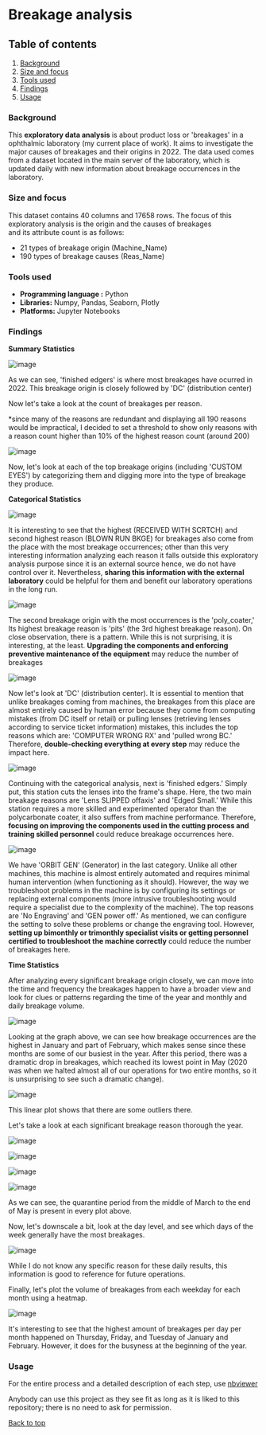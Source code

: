 # Breakage analysis
## Table of contents

1. [Background](#background)
2. [Size and focus](#size-and-focus)
3. [Tools used](#tools-used)
4. [Findings](#findings)
5. [Usage](#usage)

### Background
This **exploratory data analysis** is about product loss or 'breakages' in a ophthalmic laboratory (my current place of work). It aims to investigate the major causes of breakages and their origins in 2022. The data used comes from a dataset located in the main server of the laboratory, which is updated daily with new information about breakage occurrences in the laboratory.


### Size and focus
This dataset contains 40 columns and 17658 rows.
The focus of this exploratory analysis is the origin and the causes of breakages  
and its attribute count is as follows:
- 21 types of breakage origin (Machine_Name)
- 190 types of breakage causes (Reas_Name)

### Tools used
- **Programming language :** Python
- **Libraries:** Numpy, Pandas, Seaborn, Plotly
- **Platforms:** Jupyter Notebooks

### Findings

**Summary Statistics**

![image](https://github.com/ojimenez24/Breakage2022/assets/123837381/7a423ed8-8549-417b-887b-952dc5a3605b)

As we can see, 'finished edgers' is where most breakages have ocurred in 2022. 
This breakage origin is closely followed by 'DC' (distribution center)

Now let's take a look at the count of breakages per reason.

*since many of the reasons are redundant and displaying all 190 reasons would be impractical, I decided to set a threshold to show only reasons with a reason count higher than 10% of the highest reason count (around 200)

![image](https://github.com/ojimenez24/Breakage2022/assets/123837381/375c7038-0bdf-40fc-a63a-1dfb7ad284f3)

Now, let's look at each of the top breakage origins (including 'CUSTOM EYES') by categorizing them and digging more into the type of breakage they produce.



**Categorical Statistics**

![image](https://user-images.githubusercontent.com/123837381/229610831-a8cd7432-6dd4-45e9-95ac-3a25ea10c1dc.png)

It is interesting to see that the highest (RECEIVED WITH SCRTCH) and second highest reason (BLOWN RUN BKGE) for breakages also come from the place with the most breakage occurrences; other than this very interesting information analyzing each reason it falls outside this exploratory analysis purpose since it is an external source hence, we do not have control over it. Nevertheless, **sharing this information with the external laboratory** could be helpful for them and benefit our laboratory operations in the long run.

![image](https://user-images.githubusercontent.com/123837381/229612389-01e98a6a-b8e1-41fe-826f-59050389b9f6.png)

The second breakage origin with the most occurrences is the 'poly_coater,' Its highest breakage reason is 'pits' (the 3rd highest breakage reason). On close observation, there is a pattern. While this is not surprising, it is interesting, at the least. **Upgrading the components and enforcing preventive maintenance of the equipment** may reduce the number of breakages

![image](https://user-images.githubusercontent.com/123837381/229896023-b9ceb103-1400-460f-9513-e6d59c9f0147.png)

Now let's look at 'DC' (distribution center). It is essential to mention that unlike breakages coming from machines, the breakages from this place are almost entirely caused by human error because they come from computing mistakes (from DC itself or retail) or pulling lenses (retrieving lenses according to service ticket information) mistakes, this includes the top reasons which are: 'COMPUTER WRONG RX' and 'pulled wrong BC.' Therefore, **double-checking everything at every step** may reduce the impact here.

![image](https://user-images.githubusercontent.com/123837381/229900360-b259a98e-8b7e-484a-a736-6823b6256f2d.png)

Continuing with the categorical analysis, next is 'finished edgers.' Simply put, this station cuts the lenses into the frame's shape. Here, the two main breakage reasons are 'Lens SLIPPED offaxis' and 'Edged Small.' While this station requires a more skilled and experimented operator than the polycarbonate coater, it also suffers from machine performance. Therefore, **focusing on improving the components used in the cutting process and training skilled personnel** could reduce breakage occurrences here.

![image](https://user-images.githubusercontent.com/123837381/229902540-98222a81-d66f-4754-8b02-58661a551c45.png)

We have 'ORBIT GEN' (Generator) in the last category. Unlike all other machines, this machine is almost entirely automated and requires minimal human intervention (when functioning as it should). However, the way we troubleshoot problems in the machine is by configuring its settings or replacing external components (more intrusive troubleshooting would require a specialist due to the complexity of the machine). The top reasons are 'No Engraving' and 'GEN power off.' As mentioned, we can configure the setting to solve these problems or change the engraving tool. However, **setting up bimonthly or trimonthly specialist visits or getting personnel certified to troubleshoot the machine correctly** could reduce the number of breakages here.

**Time Statistics**

After analyzing every significant breakage origin closely, we can move into the time and frequency the breakages happen to have a broader view and look for clues or patterns regarding the time of the year and monthly and daily breakage volume.

![image](https://user-images.githubusercontent.com/123837381/230182980-01c58655-cb77-4248-9e00-dc1ee0c71006.png)

Looking at the graph above, we can see how breakage occurrences are the highest in January and part of February, which makes sense since these months are some of our busiest in the year. After this period, there was a dramatic drop in breakages, which reached its lowest point in May (2020 was when we halted almost all of our operations for two entire months, so it is unsurprising to see such a dramatic change).


![image](https://user-images.githubusercontent.com/123837381/230186500-7d70e827-cf38-4837-83f6-f372179fac46.png)

This linear plot shows that there are some outliers there.

Let's take a look at each significant breakage reason thorough the year.

![image](https://user-images.githubusercontent.com/123837381/230193999-f6dff9c4-6652-4c95-ad2e-1e9d086f5907.png)

![image](https://user-images.githubusercontent.com/123837381/230194077-58877012-f030-41d1-912d-c79c817a5726.png)

![image](https://user-images.githubusercontent.com/123837381/230194188-ff3fd37e-b766-473a-bf72-c4630eaa83d2.png)

![image](https://user-images.githubusercontent.com/123837381/230194253-07f04c00-a36a-4c4c-825d-eba4ebf2e83e.png)

As we can see, the quarantine period from the middle of March to the end of May is present in every plot above.

Now, let's downscale a bit, look at the day level, and see which days of the week generally have the most breakages.

![image](https://user-images.githubusercontent.com/123837381/230658279-21287987-dc55-4d2b-aadc-b2c65e76c57f.png)

While I do not know any specific reason for these daily results, this information is good to reference for future operations.

Finally, let's plot the volume of breakages from each weekday for each month using a heatmap.

![image](https://user-images.githubusercontent.com/123837381/230659394-5552add2-dc0b-4dab-8796-27bd6d7216f9.png)

It's interesting to see that the highest amount of breakages per day per month happened on Thursday, Friday, and Tuesday of January and February. However, it does for the busyness at the beginning of the year.





### Usage
For the entire process and a detailed description of each step, use [nbviewer](https://nbviewer.org/github/ojimenez24/Breakage-Analysis/blob/main/Data%20Science%20Project%20-%20Breakages%20EA.ipynb)

Anybody can use this project as they see fit as long as it is liked to this repository; there is no need to ask for permission.

[Back to top](#breakage-analysis)
